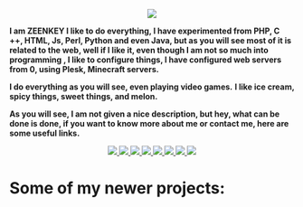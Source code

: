 <div align="center">
  
[<img src="https://cdn.zeenkey.com/albums/github/Name.png">](https://zenk.tk/github)
  
</div>

**I am ZEENKEY I like to do everything, I have experimented from PHP, C ++, HTML, Js, Perl, Python and even Java, but as you will see most of it is related to the web, well if I like it, even though I am not so much into programming , I like to configure things, I have configured web servers from 0, using Plesk, Minecraft servers.**

**I do everything as you will see, even playing video games.**
**I like ice cream, spicy things, sweet things, and melon.**

**As you will see, I am not given a nice description, but hey, what can be done is done, if you want to know more about me or contact me, here are some useful links.**

<div align="center">

<a href="https://zenk.tk/youtube" target="_blank">
  
<img src="https://cdn.zeenkey.com/albums/icons/LinksGitYT.png">
  
</a>

<a href="https://zenk.tk/website" target="_blank">
  
<img src="https://cdn.zeenkey.com/albums/icons/LinksGitWB.png">
  
</a>
  
<a href="https://zenk.tk/twitter" target="_blank">
  
<img src="https://cdn.zeenkey.com/albums/icons/LinksGitTW.png">
  
</a>

<a href="https://zenk.tk/facebook" target="_blank">
    
<img src="https://cdn.zeenkey.com/albums/icons/LinksGitFB.png">

</a>

<a href="https://zenk.tk/instagram" target="_blank">
  
<img src="https://cdn.zeenkey.com/albums/icons/LinksGitIG.png">
  
</a>

<a href="https://zenk.tk/hello" target="_blank">
  
<img src="https://cdn.zeenkey.com/albums/icons/LinksGitEM.png">
 
</a>

<a href="https://zenk.tk/discord" target="_blank">
  
<img src="https://cdn.zeenkey.com/albums/icons/LinksGitDC.png">
  
</a>

<a href="https://zenk.tk/u/zeenkey" target="_blank">
  
<img src="https://cdn.zeenkey.com/albums/icons/LinksGitMS.png">
  
</a>

</div>

<h1>Some of my newer projects:</h1>
